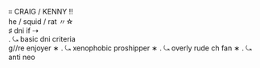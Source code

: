 ⌗ CRAIG / KENNY !!                         
he / squid / rat 〃☆                        
♯ dni if ⇢                  
. ⤿ basic dni criteria           
g//re enjoyer ∗
. ⤿ xenophobic 
proshipper ∗
. ⤿ overly rude
ch fan ∗
. ⤿ anti neo
